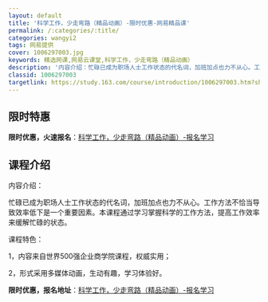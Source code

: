```yaml
---
layout: default
title: '科学工作，少走弯路（精品动画）-限时优惠-网易精品课'
permalink: /:categories/:title/
categories: wangyi2
tags: 网易提供
cover: 1006297003.jpg
keywords: 精选网课,网易云课堂,科学工作，少走弯路（精品动画）
description: '内容介绍：忙碌已成为职场人士工作状态的代名词，加班加点也力不从心。工作方法不恰当导致效率低下是一个重要因素。本课程通过学'
classid: 1006297003
targetlink: https://study.163.com/course/introduction/1006297003.htm?share=1&shareId=1025206652&utm_campaign=share&utm_medium=iphoneShare&utm_source=&utm_u=1025206652
---
```


## 限时特惠

**限时优惠，火速报名**：[科学工作，少走弯路（精品动画）-报名学习](https://study.163.com/course/introduction/1006297003.htm?share=1&shareId=1025206652&utm_campaign=share&utm_medium=iphoneShare&utm_source=&utm_u=1025206652)

## 课程介绍

内容介绍：

忙碌已成为职场人士工作状态的代名词，加班加点也力不从心。工作方法不恰当导致效率低下是一个重要因素。本课程通过学习掌握科学的工作方法，提高工作效率来缓解忙碌的状态。

课程特色：

1，内容来自世界500强企业商学院课程，权威实用；

2，形式采用多媒体动画，生动有趣，学习体验好。

**限时优惠，报名地址**：[科学工作，少走弯路（精品动画）-报名学习](https://study.163.com/course/introduction/1006297003.htm?share=1&shareId=1025206652&utm_campaign=share&utm_medium=iphoneShare&utm_source=&utm_u=1025206652)

